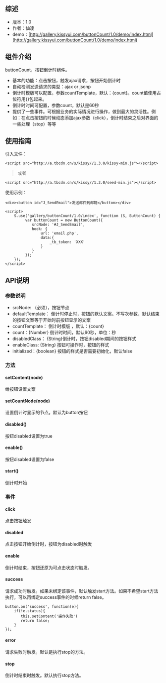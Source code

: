 ## 综述

* 版本：1.0
* 作者：仙凌
* demo：[http://gallery.kissyui.com/buttonCount/1.0/demo/index.html](http://gallery.kissyui.com/buttonCount/1.0/demo/index.html)


## 组件介绍

buttonCount，按钮倒计时组件。

- 基本的功能：点击按钮，触发ajax请求，按钮开始倒计时
- 自动检测发送请求的类型：ajax or jsonp
- 倒计时模版可以配置。参数countTemplate，默认：{count}。count值使用占位符用{}包起来。
- 倒计时时间可配置，参数count，默认是60秒
- 提供了一些事件。可根据业务的实际情况进行操作，做到最大的灵活性。例如：在点击按钮的时候动态添加ajax参数（click），倒计时结束之后对界面的一些处理（stop）等等

## 使用指南

引入文件：

 	<script src="http://a.tbcdn.cn/s/kissy//1.3.0/kissy-min.js"></script>
>或者

	<script src="http://a.tbcdn.cn/s/kissy//1.3.0/seed-min.js"></script>

使用示例：
	
	<div><button id="J_SendEmail">发送邮件到邮箱</button></div>
		
	<script>
		S.use('gallery/buttonCount/1.0/index', function (S, ButtonCount) {
	         var buttonCount = new ButtonCount({
				srcNode: '#J_SendEmail',
				hook: {
	    			url: 'email.php',
	    			data:{
	    				_tb_token: 'XXX'
	    			}
	    		}
			 });
	    }); 
    </script>   

## API说明

### 参数说明

- srcNode: （必须），按钮节点
- defaultTemplate： 倒计时停止时，按钮的默认文案。不写次参数，默认结束的按钮文案等于开始时前按钮显示的文案
- countTemplate： 倒计时模版 ，默认：{count}
- count：{Number} 倒计时时间，默认60秒，单位：秒
- disabledClass： {String}倒计时，按钮disabled期间的按钮样式
- enableClass: {String} 按钮可操作时，按钮的样式
- initialized：{boolean} 按钮的样式是否需要初始化，默认false

### 方法

#### setContent(node)

给按钮设置文案

#### setCountNode(node)

设置倒计时显示的节点。默认为button按钮

#### disabled()

按钮disabled设置为true

#### enable()

按钮disabled设置为false

#### start()

倒计时开始

### 事件


#### click

点击按钮触发

#### disabled

点击按钮开始倒计时，按钮为disabled时触发

#### enable

倒计时结束，按钮还原为可点击状态时触发。

#### success

请求成功时触发。如果未绑定该事件，默认触发start方法。如果不希望start方法执行，可以再绑定success事件的时候return false。

	button.on('success', function(e){
		if(!e.status){
	       this.setContent('操作失败')
	       return false;
	    }
	});


#### error

请求失败时触发。默认是执行stop的方法。 

#### stop 

倒计时结束时触发。默认执行stop方法。














